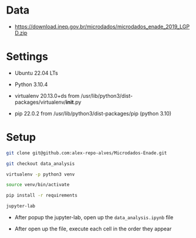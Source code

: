# Data

- https://download.inep.gov.br/microdados/microdados_enade_2019_LGPD.zip

# Settings

- Ubuntu 22.04 LTs

- Python 3.10.4

- virtualenv 20.13.0+ds from /usr/lib/python3/dist-packages/virtualenv/__init__.py

- pip 22.0.2 from /usr/lib/python3/dist-packages/pip (python 3.10)

# Setup

```zsh
git clone git@github.com:alex-repo-alves/Microdados-Enade.git

git checkout data_analysis

virtualenv -p python3 venv

source venv/bin/activate

pip install -r requirements

jupyter-lab
```

- After popup the jupyter-lab, open up the <code>data_analysis.ipynb</code> file

- After open up the file, execute each cell in the order they appear